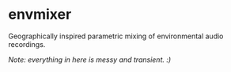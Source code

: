 envmixer
========

Geographically inspired parametric mixing of environmental audio recordings.

*Note: everything in here is messy and transient. :)*
